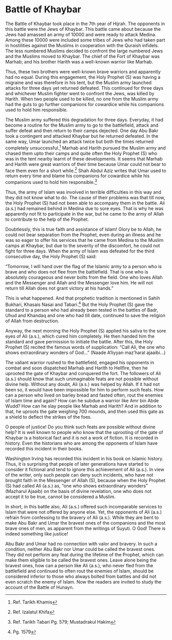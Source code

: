 Battle of Khaybar
=================

The Battle of Khaybar took place in the 7th year of Hijrah. The
opponents in this battle were the Jews of Khaybar. This battle came
about because the Jews had amassed an army of 10000 and were ready to
attack Medina. Among these 10000 were included some tribes of Jews who
had taken part in hostilities against the Muslims in cooperation with
the Quraish infidels. The less numbered Muslims decided to confront the
large numbered Jews and the Muslims moved to Khaybar. The chief of the
Fort of Khaybar was Marhab; and his brother Harith was a well-known
warrior like Marhab.

Thus, these two brothers were well-known brave warriors and apparently
had no equal. During this engagement, the Holy Prophet (S) was having a
migraine and was therefore in his tent, but the Muslim army launched
attacks for three days yet returned defeated. This continued for three
days and whichever Muslim fighter went to confront the Jews, was killed
by Harith. When two people used to be killed, no one from the Muslim
army had the guts to go further companions for cowardice while his
companions used to hold him responsible.

The Muslim army suffered this degradation for three days. Everyday, it
had become a routine for the Muslim army to go to the battlefield,
attack and suffer defeat and then return to their camps dejected. One
day Abu Bakr took a contingent and attacked Khaybar but he returned
defeated. In the same way, Umar launched an attack twice but both the
times returned completely unsuccessful.[^1] Marhab and Harith pursued
the Muslim army and chased them upto their camps and quite often the
Holy Prophet (S) who was in the tent nearby learnt of these
developments. It seems that Marhab and Harith were great warriors of
their time because Umar could not bear to face them even for a short
while.[^2] Shah Abdul Aziz writes that Umar used to return every time
and blame his companions for cowardice while his companions used to hold
him responsible.[^3]

Thus, the army of Islam was involved in terrible difficulties in this
way and they did not know what to do. The cause of their problems was
that till now, the Holy Prophet (S) had not been able to accompany them
in the battle. Ali (a.s.) had remained behind in Medina due to sore
eyes. That is why he was apparently not fit to participate in the war,
but he came to the army of Allah to contribute to the help of the
Prophet.

Doubtlessly, this is true faith and assistance of Islam! Glory be to
Allah, he could not bear separation from the Prophet, even during an
illness and he was so eager to offer his services that he came from
Medina to the Muslim camps at Khaybar, but due to the severity of the
discomfort, he could not fight for three days. When the army of Islam
was defeated for the third consecutive day, the Holy Prophet (S) said:

“Tomorrow, I will hand over the flag of the Islamic army to a person who
is brave and who does not flee from the battlefield. That is one who is
absolutely courageous and never bolts from the field. One who loves
Allah and the Messenger and Allah and the Messenger love him. He will
not return till Allah does not grant victory at his hands.”

This is what happened. And that prophetic tradition is mentioned in
Sahih Bukhari, Khasais Nasai and Tabari.[^4] But the Holy Prophet (S)
gave the standard to a person who had already been tested in the battles
of Badr, Uhud and Khandaq and one who had till date, continued to save
the religion of Allah from destruction.

Anyway, the next morning the Holy Prophet (S) applied his saliva to the
sore eyes of Ali (a.s.), which cured him completely. He then handed him
the standard and gave permission to initiate the battle. After this, the
Holy Prophet (S) recited the famous words of supplication: “Call Ali,
the one who shows extraordinary wonders of God…” (Naade A’liyyan
maz’haral ajaaibi…)

The valiant warrior rushed to the battlefield, engaged his opponents in
combat and soon dispatched Marhab and Harith to Hellfire, then he
uprooted the gate of Khaybar and conquered the fort. The followers of
Ali (a.s.) should know that such unimaginable feats are not possible
without divine help. Without any doubt, Ali (a.s.) was helped by Allah.
If it had not been so, it would have been impossible for him to perform
such feats. How can a person who lived on barley bread and fasted often,
rout the enemies of Islam time and again? How can he subdue a warrior
like Amr bin Abde Wudd? How can he slay people like Marhab and Harith?
And in addition to that, he uproots the gate weighing 700 mounds, and
then used this gate as a shield to deflect the strikes of the foes.

O people of justice! Do you think such feats are possible without divine
help? It is well known to people who know that the uprooting of the gate
of Khaybar is a historical fact and it is not a work of fiction. It is
recorded in history. Even the historians who are among the opponents of
Islam have recorded this incident in their books.

Washington Irving has recorded this incident in his book on Islamic
history. Thus, it is surprising that people of later generations have
started to consider it fictional and tend to ignore this achievement of
Ali (a.s.). In view of the writer, only such people can deny such
incidents, who have not brought faith in the Messenger of Allah (S),
because when the Holy Prophet (S) had called Ali (a.s.) as, “one who
shows extraordinary wonders” (Mazharul Ajaaib) on the basis of divine
revelation, one who does not accept it to be true, cannot be considered
a Muslim.

In short, in this battle also, Ali (a.s.) offered such incomparable
services to Islam that were not offered by anyone else. Yet, the
opponents of Ali (a.s.) refrain from confessing to the bravery of Ali
(a.s.). While they are bent to make Abu Bakr and Umar the bravest ones
of the companions and the most brave ones of men, as apparent from the
writings of Suyuti. O God! There is indeed something like justice!

Abu Bakr and Umar had no connection with valor and bravery. In such a
condition, neither Abu Bakr nor Umar could be called the bravest ones.
They did not perform any feat during the lifetime of the Prophet, which
can make them eligible to be called the bravest ones. Leave alone being
the bravest ones, how can a person like Ali (a.s.), who never fled from
the battlefield and continued to often rout the enemies of Islam, should
be considered inferior to those who always bolted from battles and did
not even scratch the enemy of Islam. Now the readers are invited to
study the account of the Battle of Hunayn.

[^1]: Ref. Tarikh Khamis

[^2]: Ref. Izalatul Khifa

[^3]: Ref. Tarikh Tabari Pg. 579; Mustadrakul Hakim

[^4]: Pg. 1579



